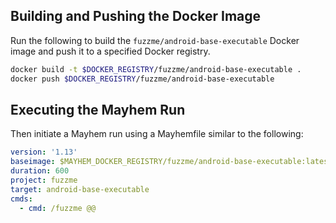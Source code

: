 ## Building and Pushing the Docker Image

Run the following to build the `fuzzme/android-base-executable` Docker image and push it to a specified Docker registry.

```sh
docker build -t $DOCKER_REGISTRY/fuzzme/android-base-executable .
docker push $DOCKER_REGISTRY/fuzzme/android-base-executable
```

## Executing the Mayhem Run

Then initiate a Mayhem run using a Mayhemfile similar to the following:

```yaml
version: '1.13'
baseimage: $MAYHEM_DOCKER_REGISTRY/fuzzme/android-base-executable:latest
duration: 600
project: fuzzme
target: android-base-executable
cmds:
  - cmd: /fuzzme @@
```

